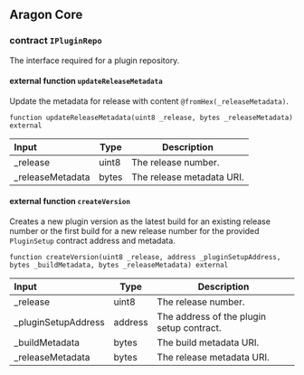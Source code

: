 ## Aragon Core

###  contract `IPluginRepo`

The interface required for a plugin repository.

#### external function `updateReleaseMetadata`

Update the metadata for release with content `@fromHex(_releaseMetadata)`.

```solidity
function updateReleaseMetadata(uint8 _release, bytes _releaseMetadata) external 
```

| Input | Type | Description |
|:----- | ---- | ----------- |
| _release | uint8 | The release number. |
| _releaseMetadata | bytes | The release metadata URI. |

#### external function `createVersion`

Creates a new plugin version as the latest build for an existing release number or the first build for a new release number for the provided `PluginSetup` contract address and metadata.

```solidity
function createVersion(uint8 _release, address _pluginSetupAddress, bytes _buildMetadata, bytes _releaseMetadata) external 
```

| Input | Type | Description |
|:----- | ---- | ----------- |
| _release | uint8 | The release number. |
| _pluginSetupAddress | address | The address of the plugin setup contract. |
| _buildMetadata | bytes | The build metadata URI. |
| _releaseMetadata | bytes | The release metadata URI. |


